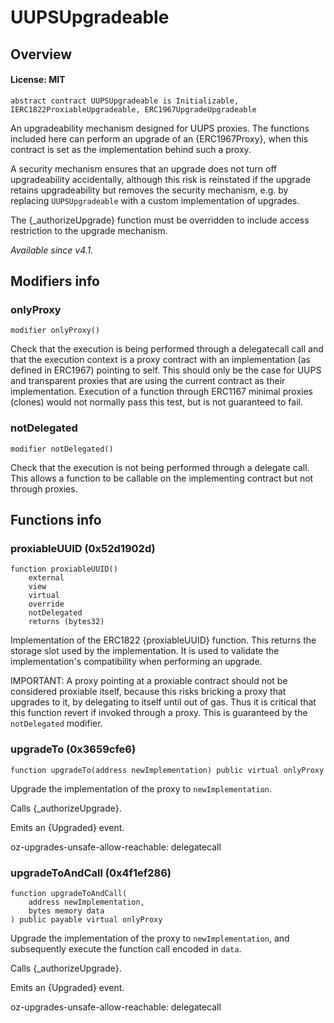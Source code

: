 # UUPSUpgradeable

## Overview

#### License: MIT

```solidity
abstract contract UUPSUpgradeable is Initializable, IERC1822ProxiableUpgradeable, ERC1967UpgradeUpgradeable
```

An upgradeability mechanism designed for UUPS proxies. The functions included here can perform an upgrade of an
{ERC1967Proxy}, when this contract is set as the implementation behind such a proxy.

A security mechanism ensures that an upgrade does not turn off upgradeability accidentally, although this risk is
reinstated if the upgrade retains upgradeability but removes the security mechanism, e.g. by replacing
`UUPSUpgradeable` with a custom implementation of upgrades.

The {_authorizeUpgrade} function must be overridden to include access restriction to the upgrade mechanism.

_Available since v4.1._
## Modifiers info

### onlyProxy

```solidity
modifier onlyProxy()
```

Check that the execution is being performed through a delegatecall call and that the execution context is
a proxy contract with an implementation (as defined in ERC1967) pointing to self. This should only be the case
for UUPS and transparent proxies that are using the current contract as their implementation. Execution of a
function through ERC1167 minimal proxies (clones) would not normally pass this test, but is not guaranteed to
fail.
### notDelegated

```solidity
modifier notDelegated()
```

Check that the execution is not being performed through a delegate call. This allows a function to be
callable on the implementing contract but not through proxies.
## Functions info

### proxiableUUID (0x52d1902d)

```solidity
function proxiableUUID()
    external
    view
    virtual
    override
    notDelegated
    returns (bytes32)
```

Implementation of the ERC1822 {proxiableUUID} function. This returns the storage slot used by the
implementation. It is used to validate the implementation's compatibility when performing an upgrade.

IMPORTANT: A proxy pointing at a proxiable contract should not be considered proxiable itself, because this risks
bricking a proxy that upgrades to it, by delegating to itself until out of gas. Thus it is critical that this
function revert if invoked through a proxy. This is guaranteed by the `notDelegated` modifier.
### upgradeTo (0x3659cfe6)

```solidity
function upgradeTo(address newImplementation) public virtual onlyProxy
```

Upgrade the implementation of the proxy to `newImplementation`.

Calls {_authorizeUpgrade}.

Emits an {Upgraded} event.


oz-upgrades-unsafe-allow-reachable: delegatecall
### upgradeToAndCall (0x4f1ef286)

```solidity
function upgradeToAndCall(
    address newImplementation,
    bytes memory data
) public payable virtual onlyProxy
```

Upgrade the implementation of the proxy to `newImplementation`, and subsequently execute the function call
encoded in `data`.

Calls {_authorizeUpgrade}.

Emits an {Upgraded} event.


oz-upgrades-unsafe-allow-reachable: delegatecall